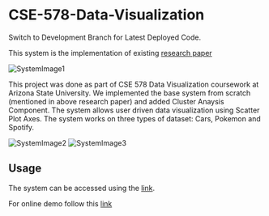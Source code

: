# CSE-578-Data-Visualization

Switch to Development Branch for Latest Deployed Code.

This system is the implementation of existing [research paper](http://ieeexplore.ieee.org/document/7192671/)

![SystemImage1](https://drive.google.com/uc?export=view&id=1n-4KXUMSX5pROa84XMYR08zhvRJZ_yTu)

This project was done as part of CSE 578 Data Visualization coursework at Arizona State University. We implemented the base system from scratch (mentioned in above research paper) and added Cluster Anaysis Component.
The system allows user driven data visualization using Scatter Plot Axes. The system works on three types of dataset: Cars, Pokemon and Spotify.
  
![SystemImage2](https://drive.google.com/uc?export=view&id=1IvN6brei7MDPxAoCfcirqmg4MN7mNJVe)
![SystemImage3](https://drive.google.com/uc?export=view&id=1uKoLnJbXdpwMJUsSmAT5o30Ra6iLdKdV)

## Usage
The system can be accessed using the [link](https://storage.googleapis.com/interaxiscse578/index.html).

For online demo follow this [link](https://www.youtube.com/watch?v=6cm3xBokBLg&t)
